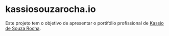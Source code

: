 # kassiosouzarocha.io
Este projeto tem o objetivo de apresentar o portifólio profissional de [Kassio de Souza Rocha](https://kassiosouzarocha.github.io/).
